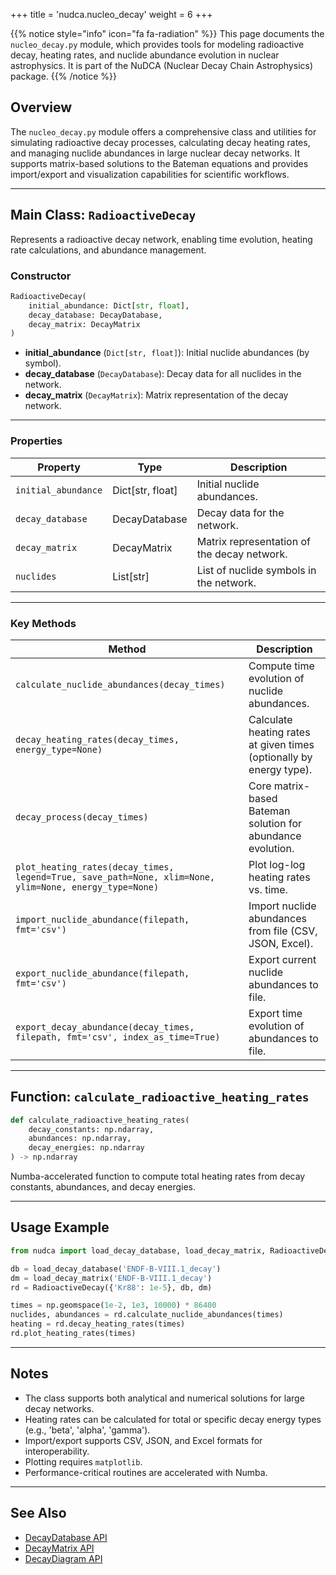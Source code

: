 +++
title = 'nudca.nucleo_decay'
weight = 6
+++


{{% notice style="info" icon="fa fa-radiation" %}}
This page documents the `nucleo_decay.py` module, which provides tools for modeling radioactive decay, heating rates, and nuclide abundance evolution in nuclear astrophysics. It is part of the NuDCA (Nuclear Decay Chain Astrophysics) package.
{{% /notice %}}

## Overview

The `nucleo_decay.py` module offers a comprehensive class and utilities for simulating radioactive decay processes, calculating decay heating rates, and managing nuclide abundances in large nuclear decay networks. It supports matrix-based solutions to the Bateman equations and provides import/export and visualization capabilities for scientific workflows.

---

## Main Class: `RadioactiveDecay`

Represents a radioactive decay network, enabling time evolution, heating rate calculations, and abundance management.

### Constructor
```python
RadioactiveDecay(
    initial_abundance: Dict[str, float],
    decay_database: DecayDatabase,
    decay_matrix: DecayMatrix
)
```
- **initial_abundance** (`Dict[str, float]`): Initial nuclide abundances (by symbol).
- **decay_database** (`DecayDatabase`): Decay data for all nuclides in the network.
- **decay_matrix** (`DecayMatrix`): Matrix representation of the decay network.

---

### Properties

| Property            | Type                      | Description                                      |
|---------------------|---------------------------|--------------------------------------------------|
| `initial_abundance` | Dict[str, float]          | Initial nuclide abundances.                      |
| `decay_database`    | DecayDatabase             | Decay data for the network.                      |
| `decay_matrix`      | DecayMatrix               | Matrix representation of the decay network.      |
| `nuclides`          | List[str]                 | List of nuclide symbols in the network.          |

---

### Key Methods

| Method | Description |
|--------|-------------|
| `calculate_nuclide_abundances(decay_times)` | Compute time evolution of nuclide abundances. |
| `decay_heating_rates(decay_times, energy_type=None)` | Calculate heating rates at given times (optionally by energy type). |
| `decay_process(decay_times)` | Core matrix-based Bateman solution for abundance evolution. |
| `plot_heating_rates(decay_times, legend=True, save_path=None, xlim=None, ylim=None, energy_type=None)` | Plot log-log heating rates vs. time. |
| `import_nuclide_abundance(filepath, fmt='csv')` | Import nuclide abundances from file (CSV, JSON, Excel). |
| `export_nuclide_abundance(filepath, fmt='csv')` | Export current nuclide abundances to file. |
| `export_decay_abundance(decay_times, filepath, fmt='csv', index_as_time=True)` | Export time evolution of abundances to file. |

---

## Function: `calculate_radioactive_heating_rates`

```python
def calculate_radioactive_heating_rates(
    decay_constants: np.ndarray,
    abundances: np.ndarray,
    decay_energies: np.ndarray
) -> np.ndarray
```
Numba-accelerated function to compute total heating rates from decay constants, abundances, and decay energies.

---

## Usage Example

```python
from nudca import load_decay_database, load_decay_matrix, RadioactiveDecay

db = load_decay_database('ENDF-B-VIII.1_decay')
dm = load_decay_matrix('ENDF-B-VIII.1_decay')
rd = RadioactiveDecay({'Kr88': 1e-5}, db, dm)

times = np.geomspace(1e-2, 1e3, 10000) * 86400
nuclides, abundances = rd.calculate_nuclide_abundances(times)
heating = rd.decay_heating_rates(times)
rd.plot_heating_rates(times)
```

---

## Notes
- The class supports both analytical and numerical solutions for large decay networks.
- Heating rates can be calculated for total or specific decay energy types (e.g., 'beta', 'alpha', 'gamma').
- Import/export supports CSV, JSON, and Excel formats for interoperability.
- Plotting requires `matplotlib`.
- Performance-critical routines are accelerated with Numba.

---

## See Also
- [DecayDatabase API](./DecayDatabase/)
- [DecayMatrix API](./DecayMatrix/)
- [DecayDiagram API](./DecayDiagram/)